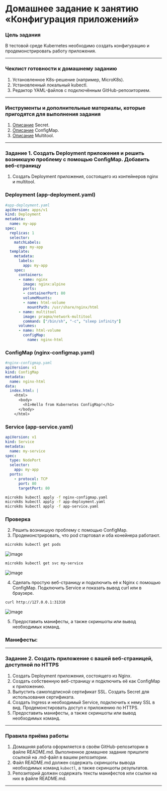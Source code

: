 # Домашнее задание к занятию «Конфигурация приложений»

### Цель задания

В тестовой среде Kubernetes необходимо создать конфигурацию и продемонстрировать работу приложения.

------

### Чеклист готовности к домашнему заданию

1. Установленное K8s-решение (например, MicroK8s).
2. Установленный локальный kubectl.
3. Редактор YAML-файлов с подключённым GitHub-репозиторием.

------

### Инструменты и дополнительные материалы, которые пригодятся для выполнения задания

1. [Описание](https://kubernetes.io/docs/concepts/configuration/secret/) Secret.
2. [Описание](https://kubernetes.io/docs/concepts/configuration/configmap/) ConfigMap.
3. [Описание](https://github.com/wbitt/Network-MultiTool) Multitool.

------

### Задание 1. Создать Deployment приложения и решить возникшую проблему с помощью ConfigMap. Добавить веб-страницу

1. Создать Deployment приложения, состоящего из контейнеров nginx и multitool.

### Deployment (app-deployment.yaml)

```yaml
#app-deployment.yaml
apiVersion: apps/v1
kind: Deployment
metadata:
  name: my-app
spec:
  replicas: 1
  selector:
    matchLabels:
      app: my-app
  template:
    metadata:
      labels:
        app: my-app
    spec:
      containers:
      - name: nginx
        image: nginx:alpine
        ports:
        - containerPort: 80
        volumeMounts:
        - name: html-volume
          mountPath: /usr/share/nginx/html
      - name: multitool
        image: praqma/network-multitool
        command: ["/bin/sh", "-c", "sleep infinity"]
      volumes:
      - name: html-volume
        configMap:
          name: nginx-html
```
### ConfigMap (nginx-configmap.yaml)
```yaml
#nginx-configmap.yaml
apiVersion: v1
kind: ConfigMap
metadata:
  name: nginx-html
data:
  index.html: |
    <html>
      <body>
        <h1>Hello from Kubernetes ConfigMap!</h1>
      </body>
    </html>
```
### Service (app-service.yaml)

```yaml
apiVersion: v1
kind: Service
metadata:
  name: my-service
spec:
  type: NodePort
  selector:
    app: my-app
  ports:
    - protocol: TCP
      port: 80
      targetPort: 80
```

```bash
microk8s kubectl apply -f nginx-configmap.yaml
microk8s kubectl apply -f app-deployment.yaml
microk8s kubectl apply -f app-service.yaml
```
### Проверка





2. Решить возникшую проблему с помощью ConfigMap.
3. Продемонстрировать, что pod стартовал и оба конейнера работают.

```bash
microk8s kubectl get pods
```
![image](https://github.com/user-attachments/assets/4fd332b2-269d-412b-a5b7-f584cd1835ab)

```bash
microk8s kubectl get svc my-service
```
![image](https://github.com/user-attachments/assets/4b8e561c-0945-4351-a06b-190d3efc62de)

4. Сделать простую веб-страницу и подключить её к Nginx с помощью ConfigMap. Подключить Service и показать вывод curl или в браузере.

```bash
curl http://127.0.0.1:31310
```
![image](https://github.com/user-attachments/assets/35cc16d7-9256-4371-aaa3-a1035a7a3aac)

5. Предоставить манифесты, а также скриншоты или вывод необходимых команд.

### Манифесты:



------

### Задание 2. Создать приложение с вашей веб-страницей, доступной по HTTPS 

1. Создать Deployment приложения, состоящего из Nginx.
2. Создать собственную веб-страницу и подключить её как ConfigMap к приложению.
3. Выпустить самоподписной сертификат SSL. Создать Secret для использования сертификата.
4. Создать Ingress и необходимый Service, подключить к нему SSL в вид. Продемонстировать доступ к приложению по HTTPS. 
4. Предоставить манифесты, а также скриншоты или вывод необходимых команд.

------

### Правила приёма работы

1. Домашняя работа оформляется в своём GitHub-репозитории в файле README.md. Выполненное домашнее задание пришлите ссылкой на .md-файл в вашем репозитории.
2. Файл README.md должен содержать скриншоты вывода необходимых команд `kubectl`, а также скриншоты результатов.
3. Репозиторий должен содержать тексты манифестов или ссылки на них в файле README.md.

------
